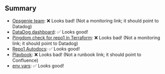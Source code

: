 ## Summary

- [Opsgenie team](https://example.com/teams/dashboard/12345678-1234-1234-1234-123456789abc/main): ❌ Looks bad! (Not a monitoring link; it should point to Datadog)
- [DataDog dashboard](https://example.com/dashboard/2k6-3h6-ue6/repo1-service-health): ✅ Looks good!
- [Pingdom check for repo1 in Terraform](https://example.com/engineering/ops/terraform-root-modules/pingdom/-/blob/master/variables-prod-usw2.tfvars): ❌ Looks bad! (Not a monitoring link; it should point to Datadog)
- [Repo1 Autodocs](http://example.com/engineering/repo1): ✅ Looks good!
- [Playbook](https://example.com/wiki/spaces/EN/pages/3250290705/Repo1): ❌ Looks bad! (Not a runbook link; it should point to Confluence)
- [env vars](https://example.com/engineering/repo1/-/blob/master/guides/config.md): ✅ Looks good!